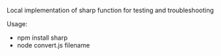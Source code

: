 Local implementation of sharp function for testing and troubleshooting

Usage:

- npm install sharp
- node convert.js filename